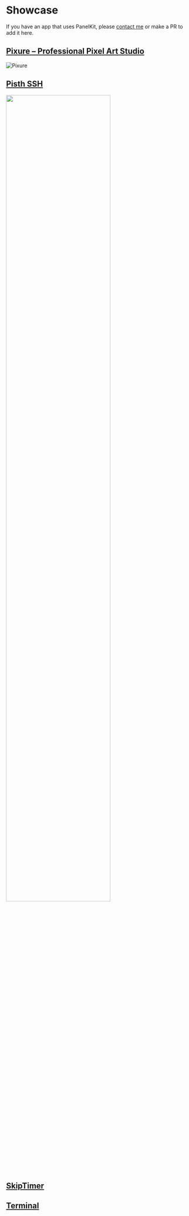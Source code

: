 # Showcase
If you have an app that uses PanelKit, please [contact me](mailto:louisdhauwe@silverfox.be) or make a PR to add it here.

## [Pixure – Professional Pixel Art Studio](https://itunes.apple.com/app/pixure/id893400841?mt=8&at=1010lII4) 
![Pixure](showcase-resources/pixure.gif)

## [Pisth SSH](https://itunes.apple.com/us/app/pisth/id1331070425?mt=8)
<img src="https://pisth.github.io/ios/screenshots.png" width="75%">

## [SkipTimer](https://itunes.apple.com/app/skiptimer/id1308077196?mt=8&at=1010lII4)

## [Terminal](https://itunes.apple.com/app/terminal/id1323205755?mt=8&at=1010lII4)
